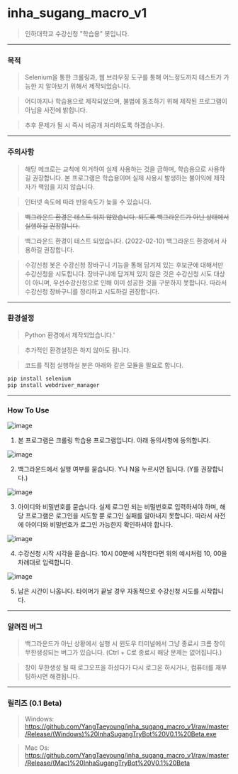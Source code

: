 # inha_sugang_macro_v1
> 인하대학교 수강신청 "학습용" 봇입니다.
<hr>

### 목적
> Selenium을 통한 크롤링과, 웹 브라우징 도구를 통해 어느정도까지 테스트가 가능한 지 알아보기 위해서 제작되었습니다.

> 어디까지나 학습용으로 제작되었으며, 불법에 동조하기 위해 제작된 프로그램이 아님을 사전에 밝힙니다.

> 추후 문제가 될 시 즉시 비공개 처리하도록 하겠습니다.
<hr>

### 주의사항
> 해당 메크로는 교칙에 의거하여 실제 사용하는 것을 금하며, 학습용으로 사용하길 권장합니다. 본 프로그램은 학습용이며 실제 사용시 발생하는 불이익에 제작자가 책임을 지지 않습니다.

> 인터넷 속도에 따라 반응속도가 늦을 수 있습니다.

> ~~백그라운드 환경은 테스트 되지 않았습니다. 되도록 백그라운드가 아닌 상태에서 실행하길 권장합니다.~~

> 백그라운드 환경이 테스트 되었습니다. (2022-02-10) 백그라운드 환경에서 사용하길 권장합니다.

> 수강신청 봇은 수강신청 장바구니 기능을 통해 담겨져 있는 후보군에 대해서만 수강신청을 시도합니다. 장바구니에 담겨져 있지 않은 것은 수강신청 시도 대상이 아니며, 우선수강신청으로 인해 이미 성공한 것을 구분하지 못합니다. 따라서 수강신청 장바구니를 정리하고 시도하길 권장합니다.

<hr>

### 환경설정

> Python 환경에서 제작되었습니다.'

> 추가적인 환경설정은 하지 않아도 됩니다.

> 코드를 직접 실행하실 분은 아래와 같은 모듈을 필요로 합니다.

```python
pip install selenium
pip install webdriver_manager
```
<hr>

### How To Use

![image](https://user-images.githubusercontent.com/59782504/153318378-a948b7ae-11f7-44f3-8705-8e090bff8467.png)

1. 본 프로그램은 크롤링 학습용 프로그램입니다. 아래 동의사항에 동의합니다.

![image](https://user-images.githubusercontent.com/59782504/153318532-823f6670-5f04-4ef8-84f6-bebd05704c79.png)

2. 백그라운드에서 실행 여부를 묻습니다. Y나 N을 누르시면 됩니다. (Y를 권장합니다.)

![image](https://user-images.githubusercontent.com/59782504/153318633-ba7a54bc-4da3-42ff-b534-570f898a8b68.png)

3. 아이디와 비밀번호를 묻습니다. 실제 로그인 되는 비밀번호로 입력하셔야 하며, 해당 프로그램은 로그인을 시도할 뿐 로그인 실패를 알아내지 못합니다. 따라서 사전에 아이디와 비밀번호가 로그인 가능한지 확인하셔야 합니다.

![image](https://user-images.githubusercontent.com/59782504/153318795-d21b0592-dce2-4836-ba0c-f8a23c1f42a4.png)

4. 수강신청 시작 시각을 묻습니다. 10시 00분에 시작한다면 위의 예시처럼 10, 00을 차례대로 입력합니다.

![image](https://user-images.githubusercontent.com/59782504/153318940-f53e51eb-e652-4566-be0c-0e178e11026f.png)

5. 남은 시간이 나옵니다. 타이머가 끝날 경우 자동적으로 수강신청 시도를 시작합니다.

<hr>

### 알려진 버그
> 백그라운드가 아닌 상황에서 실행 시 윈도우 터미널에서 그냥 종료시 크롬 창이 무한생성되는 버그가 있습니다. (Ctrl + C로 종료시 해당 문제는 없어집니다.)

> 창이 무한생성 될 때 로그오프을 하셨다가 다시 로그온 하시거나, 컴퓨터를 재부팅하시면 해결됩니다. 
<hr>

### 릴리즈 (0.1 Beta)
> Windows: https://github.com/YangTaeyoung/inha_sugang_macro_v1/raw/master/Release/(Windows)%20InhaSugangTryBot%20V0.1%20Beta.exe

> Mac Os: https://github.com/YangTaeyoung/inha_sugang_macro_v1/raw/master/Release/(Mac)%20InhaSugangTryBot%20V0.1%20Beta
